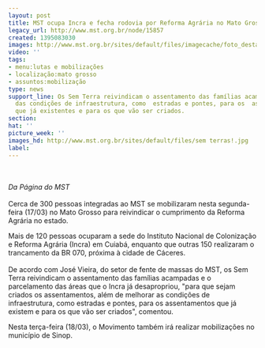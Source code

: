 ```yaml
---
layout: post
title: MST ocupa Incra e fecha rodovia por Reforma Agrária no Mato Grosso
legacy_url: http://www.mst.org.br/node/15857
created: 1395083030
images: http://www.mst.org.br/sites/default/files/imagecache/foto_destaque/sem terras!.jpg
video: ''
tags:
- menu:lutas e mobilizações
- localização:mato grosso
- assuntos:mobilização
type: news
support_line: Os Sem Terra reivindicam o assentamento das famílias acampadas e o melhoraramento
  das condições de infraestrutura, como  estradas e pontes, para os  assentamentos
  que já existentes e para os que vão ser criados.
section: 
hat: ''
picture_week: ''
images_hd: http://www.mst.org.br/sites/default/files/sem terras!.jpg
label: 
---
```

<p><br><br><em>Da Página do MST</em><br><br>Cerca de 300 pessoas integradas ao MST se mobilizaram nesta segunda-feira (17/03) no Mato  Grosso para reivindicar o cumprimento da Reforma Agrária no estado.</p><p>Mais de 120  pessoas ocuparam a sede do Instituto Nacional de Colonização e Reforma Agrária (Incra) em Cuiabá, enquanto que outras 150  realizaram o trancamento da BR 070, próxima à cidade de Cáceres.<br><br>De acordo com José Vieira, do setor de fente de massas do  MST, os Sem Terra reivindicam o assentamento das famílias acampadas e o parcelamento das  áreas que o Incra já desapropriou, "para que sejam criados os assentamentos, além de melhorar as condições de infraestrutura, como estradas e pontes, para os  assentamentos que já existem e para os que vão ser criados", comentou.</p><p>Nesta  terça-feira (18/03), o Movimento também irá realizar mobilizações no município  de Sinop.</p><p>&nbsp;</p>
